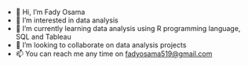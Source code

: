 - 👋 Hi, I’m Fady Osama
- 👀 I’m interested in data analysis 
- 🌱 I’m currently learning data analysis using R programming language, SQL and Tableau
- 💞️ I’m looking to collaborate on data analysis projects
- 📫 You can reach me any time on fadyosama519@gmail.com

<!---
FadyO97/FadyO97 is a ✨ special ✨ repository because its `README.md` (this file) appears on your GitHub profile.
You can click the Preview link to take a look at your changes.
--->
